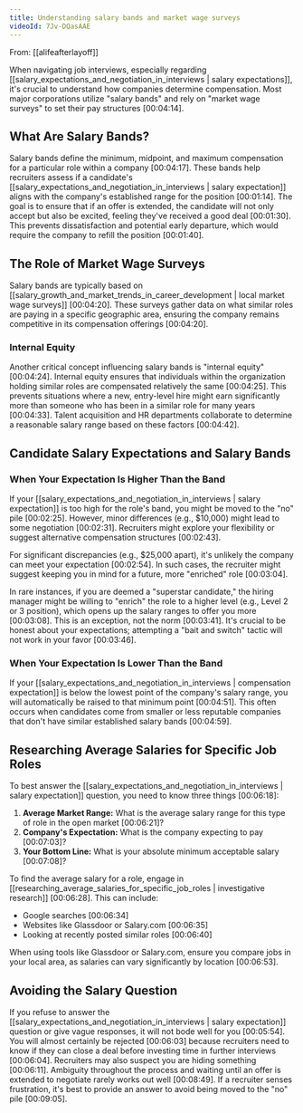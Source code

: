 ```yaml
---
title: Understanding salary bands and market wage surveys
videoId: 7Jv-DQasAAE
---
```


From: [[alifeafterlayoff]] <br/> 

When navigating job interviews, especially regarding [[salary_expectations_and_negotiation_in_interviews | salary expectations]], it's crucial to understand how companies determine compensation. Most major corporations utilize "salary bands" and rely on "market wage surveys" to set their pay structures <a class="yt-timestamp" data-t="00:04:14">[00:04:14]</a>.

## What Are Salary Bands?

Salary bands define the minimum, midpoint, and maximum compensation for a particular role within a company <a class="yt-timestamp" data-t="00:04:17">[00:04:17]</a>. These bands help recruiters assess if a candidate's [[salary_expectations_and_negotiation_in_interviews | salary expectation]] aligns with the company's established range for the position <a class="yt-timestamp" data-t="00:01:14">[00:01:14]</a>. The goal is to ensure that if an offer is extended, the candidate will not only accept but also be excited, feeling they've received a good deal <a class="yt-timestamp" data-t="00:01:30">[00:01:30]</a>. This prevents dissatisfaction and potential early departure, which would require the company to refill the position <a class="yt-timestamp" data-t="00:01:40">[00:01:40]</a>.

## The Role of Market Wage Surveys

Salary bands are typically based on [[salary_growth_and_market_trends_in_career_development | local market wage surveys]] <a class="yt-timestamp" data-t="00:04:20">[00:04:20]</a>. These surveys gather data on what similar roles are paying in a specific geographic area, ensuring the company remains competitive in its compensation offerings <a class="yt-timestamp" data-t="00:04:20">[00:04:20]</a>.

### Internal Equity

Another critical concept influencing salary bands is "internal equity" <a class="yt-timestamp" data-t="00:04:24">[00:04:24]</a>. Internal equity ensures that individuals within the organization holding similar roles are compensated relatively the same <a class="yt-timestamp" data-t="00:04:25">[00:04:25]</a>. This prevents situations where a new, entry-level hire might earn significantly more than someone who has been in a similar role for many years <a class="yt-timestamp" data-t="00:04:33">[00:04:33]</a>. Talent acquisition and HR departments collaborate to determine a reasonable salary range based on these factors <a class="yt-timestamp" data-t="00:04:42">[00:04:42]</a>.

## Candidate Salary Expectations and Salary Bands

### When Your Expectation Is Higher Than the Band

If your [[salary_expectations_and_negotiation_in_interviews | salary expectation]] is too high for the role's band, you might be moved to the "no" pile <a class="yt-timestamp" data-t="00:02:25">[00:02:25]</a>. However, minor differences (e.g., $10,000) might lead to some negotiation <a class="yt-timestamp" data-t="00:02:31">[00:02:31]</a>. Recruiters might explore your flexibility or suggest alternative compensation structures <a class="yt-timestamp" data-t="00:02:43">[00:02:43]</a>.

For significant discrepancies (e.g., $25,000 apart), it's unlikely the company can meet your expectation <a class="yt-timestamp" data-t="00:02:54">[00:02:54]</a>. In such cases, the recruiter might suggest keeping you in mind for a future, more "enriched" role <a class="yt-timestamp" data-t="00:03:04">[00:03:04]</a>.

In rare instances, if you are deemed a "superstar candidate," the hiring manager might be willing to "enrich" the role to a higher level (e.g., Level 2 or 3 position), which opens up the salary ranges to offer you more <a class="yt-timestamp" data-t="00:03:08">[00:03:08]</a>. This is an exception, not the norm <a class="yt-timestamp" data-t="00:03:41">[00:03:41]</a>. It's crucial to be honest about your expectations; attempting a "bait and switch" tactic will not work in your favor <a class="yt-timestamp" data-t="00:03:46">[00:03:46]</a>.

### When Your Expectation Is Lower Than the Band

If your [[salary_expectations_and_negotiation_in_interviews | compensation expectation]] is below the lowest point of the company's salary range, you will automatically be raised to that minimum point <a class="yt-timestamp" data-t="00:04:51">[00:04:51]</a>. This often occurs when candidates come from smaller or less reputable companies that don't have similar established salary bands <a class="yt-timestamp" data-t="00:04:59">[00:04:59]</a>.

## Researching Average Salaries for Specific Job Roles

To best answer the [[salary_expectations_and_negotiation_in_interviews | salary expectation]] question, you need to know three things <a class="yt-timestamp" data-t="00:06:18">[00:06:18]</a>:
1.  **Average Market Range:** What is the average salary range for this type of role in the open market <a class="yt-timestamp" data-t="00:06:21">[00:06:21]</a>?
2.  **Company's Expectation:** What is the company expecting to pay <a class="yt-timestamp" data-t="00:07:03">[00:07:03]</a>?
3.  **Your Bottom Line:** What is your absolute minimum acceptable salary <a class="yt-timestamp" data-t="00:07:08">[00:07:08]</a>?

To find the average salary for a role, engage in [[researching_average_salaries_for_specific_job_roles | investigative research]] <a class="yt-timestamp" data-t="00:06:28">[00:06:28]</a>. This can include:
*   Google searches <a class="yt-timestamp" data-t="00:06:34">[00:06:34]</a>
*   Websites like Glassdoor or Salary.com <a class="yt-timestamp" data-t="00:06:35">[00:06:35]</a>
*   Looking at recently posted similar roles <a class="yt-timestamp" data-t="00:06:40">[00:06:40]</a>

When using tools like Glassdoor or Salary.com, ensure you compare jobs in your local area, as salaries can vary significantly by location <a class="yt-timestamp" data-t="00:06:53">[00:06:53]</a>.

## Avoiding the Salary Question

If you refuse to answer the [[salary_expectations_and_negotiation_in_interviews | salary expectation]] question or give vague responses, it will not bode well for you <a class="yt-timestamp" data-t="00:05:54">[00:05:54]</a>. You will almost certainly be rejected <a class="yt-timestamp" data-t="00:06:03">[00:06:03]</a> because recruiters need to know if they can close a deal before investing time in further interviews <a class="yt-timestamp" data-t="00:06:04">[00:06:04]</a>. Recruiters may also suspect you are hiding something <a class="yt-timestamp" data-t="00:06:11">[00:06:11]</a>. Ambiguity throughout the process and waiting until an offer is extended to negotiate rarely works out well <a class="yt-timestamp" data-t="00:08:49">[00:08:49]</a>. If a recruiter senses frustration, it's best to provide an answer to avoid being moved to the "no" pile <a class="yt-timestamp" data-t="00:09:05">[00:09:05]</a>.